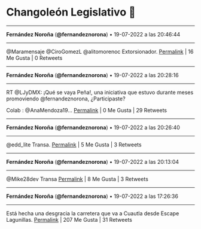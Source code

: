 # Changoleón Legislativo 🙈
*****
**Fernández Noroña** (**@fernandeznorona**) • 19-07-2022 a las 20:46:44
*****
@Maramensaje @CiroGomezL @alitomorenoc Extorsionador.
[Permalink](https://twitter.com/fernandeznorona/status/1549616775368773632) | 16 Me Gusta | 0 Retweets
*****
**Fernández Noroña** (**@fernandeznorona**) • 19-07-2022 a las 20:28:16
*****
RT @LJyDMX: ¡Qué se vaya Peña!, una iniciativa que estuvo durante meses promoviendo @fernandeznorona, ¿Participaste?


Colab : @AnaMendoza19…
[Permalink](https://twitter.com/fernandeznorona/status/1549612129141096449) | 0 Me Gusta | 29 Retweets
*****
**Fernández Noroña** (**@fernandeznorona**) • 19-07-2022 a las 20:26:40
*****
@edd_lite Transa.
[Permalink](https://twitter.com/fernandeznorona/status/1549611727456813057) | 5 Me Gusta | 3 Retweets
*****
**Fernández Noroña** (**@fernandeznorona**) • 19-07-2022 a las 20:13:04
*****
@Mike28dev Transa
[Permalink](https://twitter.com/fernandeznorona/status/1549608304472727552) | 8 Me Gusta | 3 Retweets
*****
**Fernández Noroña** (**@fernandeznorona**) • 19-07-2022 a las 17:26:36
*****
Está hecha una desgracia la carretera que va a Cuautla desde Escape Lagunillas.
[Permalink](https://twitter.com/fernandeznorona/status/1549566409813942274) | 207 Me Gusta | 31 Retweets